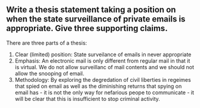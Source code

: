 ## Write a thesis statement taking a position on when the state surveillance of private emails is appropriate. Give three supporting claims.


There are three parts of a thesis:

1. Clear (limited) position: State surveilance of emails in never appropriate 
2. Emphasis: An electronic mail is only different from regular mail in that it is virtual. We do not allow surveillanc of mail contents and we should not allow the snooping of email.
3. Methodology: By exploring the degredation of civil liberties in regeimes that spied on email as well as the diminishing returns that spying on email has - it is not the only way for nefarious peope to communicate - it will be clear that this is insufficient to stop criminal activity.


